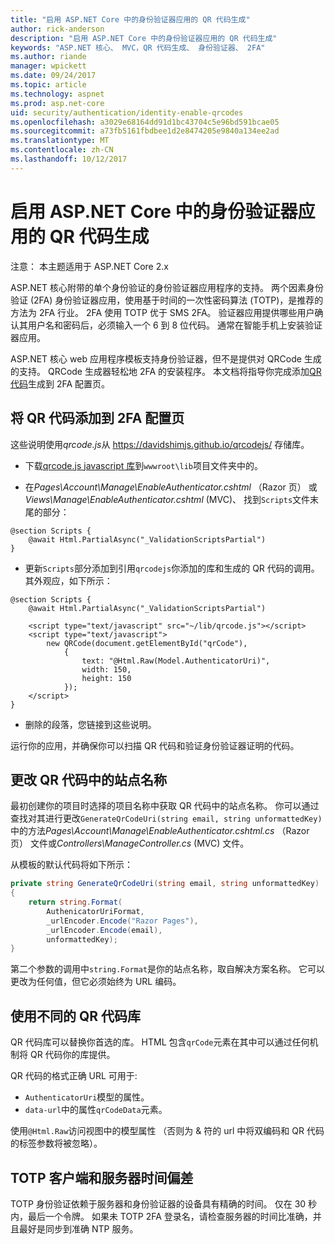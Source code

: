 ```yaml
---
title: "启用 ASP.NET Core 中的身份验证器应用的 QR 代码生成"
author: rick-anderson
description: "启用 ASP.NET Core 中的身份验证器应用的 QR 代码生成"
keywords: "ASP.NET 核心、 MVC，QR 代码生成、 身份验证器、 2FA"
ms.author: riande
manager: wpickett
ms.date: 09/24/2017
ms.topic: article
ms.technology: aspnet
ms.prod: asp.net-core
uid: security/authentication/identity-enable-qrcodes
ms.openlocfilehash: a3029e68164dd91d1bc43704c5e96bd591bcae05
ms.sourcegitcommit: a73fb5161fbdbee1d2e8474205e9840a134ee2ad
ms.translationtype: MT
ms.contentlocale: zh-CN
ms.lasthandoff: 10/12/2017
---
```

# <a name="enabling-qr-code-generation-for-authenticator-apps-in-aspnet-core"></a>启用 ASP.NET Core 中的身份验证器应用的 QR 代码生成

注意： 本主题适用于 ASP.NET Core 2.x

ASP.NET 核心附带的单个身份验证的身份验证器应用程序的支持。 两个因素身份验证 (2FA) 身份验证器应用，使用基于时间的一次性密码算法 (TOTP)，是推荐的方法为 2FA 行业。 2FA 使用 TOTP 优于 SMS 2FA。 验证器应用提供哪些用户确认其用户名和密码后，必须输入一个 6 到 8 位代码。 通常在智能手机上安装验证器应用。

ASP.NET 核心 web 应用程序模板支持身份验证器，但不是提供对 QRCode 生成的支持。 QRCode 生成器轻松地 2FA 的安装程序。 本文档将指导你完成添加[QR 代码](https://wikipedia.org/wiki/QR_code)生成到 2FA 配置页。

## <a name="adding-qr-codes-to-the-2fa-configuration-page"></a>将 QR 代码添加到 2FA 配置页

这些说明使用*qrcode.js*从 https://davidshimjs.github.io/qrcodejs/ 存储库。

* 下载[qrcode.js javascript 库](https://davidshimjs.github.io/qrcodejs/)到`wwwroot\lib`项目文件夹中的。

* 在*Pages\Account\Manage\EnableAuthenticator.cshtml* （Razor 页） 或*Views\Manage\EnableAuthenticator.cshtml* (MVC)、 找到`Scripts`文件末尾的部分：

```cshtml
@section Scripts {
    @await Html.PartialAsync("_ValidationScriptsPartial")
}
```

* 更新`Scripts`部分添加到引用`qrcodejs`你添加的库和生成的 QR 代码的调用。 其外观应，如下所示：

```cshtml
@section Scripts {
    @await Html.PartialAsync("_ValidationScriptsPartial")

    <script type="text/javascript" src="~/lib/qrcode.js"></script>
    <script type="text/javascript">
        new QRCode(document.getElementById("qrCode"),
            {
                text: "@Html.Raw(Model.AuthenticatorUri)",
                width: 150,
                height: 150
            });
    </script>
}
```

* 删除的段落，您链接到这些说明。

运行你的应用，并确保你可以扫描 QR 代码和验证身份验证器证明的代码。

## <a name="change-the-site-name-in-the-qr-code"></a>更改 QR 代码中的站点名称

最初创建你的项目时选择的项目名称中获取 QR 代码中的站点名称。 你可以通过查找对其进行更改`GenerateQrCodeUri(string email, string unformattedKey)`中的方法*Pages\Account\Manage\EnableAuthenticator.cshtml.cs* （Razor 页） 文件或*Controllers\ManageController.cs* (MVC) 文件。 

从模板的默认代码将如下所示：

```c#
private string GenerateQrCodeUri(string email, string unformattedKey)
{
    return string.Format(
        AuthenicatorUriFormat,
        _urlEncoder.Encode("Razor Pages"),
        _urlEncoder.Encode(email),
        unformattedKey);
}
```

第二个参数的调用中`string.Format`是你的站点名称，取自解决方案名称。 它可以更改为任何值，但它必须始终为 URL 编码。

## <a name="using-a-different-qr-code-library"></a>使用不同的 QR 代码库

QR 代码库可以替换你首选的库。 HTML 包含`qrCode`元素在其中可以通过任何机制将 QR 代码你的库提供。

QR 代码的格式正确 URL 可用于:

* `AuthenticatorUri`模型的属性。
* `data-url`中的属性`qrCodeData`元素。 

使用`@Html.Raw`访问视图中的模型属性 （否则为 & 符的 url 中将双编码和 QR 代码的标签参数将被忽略）。

## <a name="totp-client-and-server-time-skew"></a>TOTP 客户端和服务器时间偏差

TOTP 身份验证依赖于服务器和身份验证器的设备具有精确的时间。 仅在 30 秒内，最后一个令牌。 如果未 TOTP 2FA 登录名，请检查服务器的时间比准确，并且最好是同步到准确 NTP 服务。
